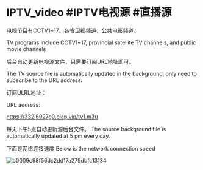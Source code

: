 # IPTV_video   #IPTV电视源   #直播源

电视节目有CCTV1~17、各省卫视频道、公共电影频道。

TV programs include CCTV1~17, provincial satellite TV channels, and public movie channels

后台自动更新电视源文件，只需要订阅URL地址即可。

The TV source file is automatically updated in the background, only need to subscribe to the URL address.

订阅ULRL地址：

URL address:

https://332j6027g0.oicp.vip/tv1.m3u

每天下午5点自动更新源后台文件。
The source background file is automatically updated at 5 pm every day.

下面是网络连接速度
Below is the network connection speed




![b0009c98f56dc2dd17a279dbfc13134](https://github.com/Logan-LH/IPTV_video/assets/75599934/5370b15f-d5e2-4e5a-9b01-795a897feab4)
